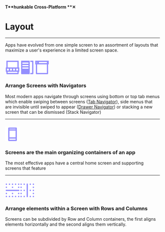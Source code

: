 #### T**hunkable Cross-Platform **✕

# Layout

---

Apps have evolved from one simple screen to an assortment of layouts that maximize a user's experience in a limited screen space.

### ![](/assets/iOSviewIconTabNavigator.png)![](/assets/iOSviewIconDrawerNavigator.png)![](/assets/iOSviewIconStackNavigator.png)

### Arrange Screens with Navigators

Most modern apps navigate through screens using bottom or top tab menus which enable swiping between screens \([Tab Navigator](/x/components/layout/tab-navigator.md)\), side menus that are invisible until swiped to appear \([Drawer Navigator](/x/components/layout/drawer-navigator.md)\) or stacking a new screen that can be dismissed \(Stack Navigator\)

---

### ![](/assets/iOSviewIconScreen.png)

### Screens are the main organizing containers of an app

The most effective apps have a central home screen and supporting screens that feature

---

### ![](/assets/iOSviewIconRow.png)![](/assets/iOSviewIconCloumn.png)

### Arrange elements within a Screen with Rows and Columns

Screens can be subdivided by Row and Column containers, the first aligns elements horizontally and the second aligns them vertically.

